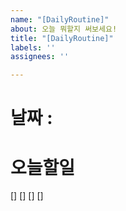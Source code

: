```yaml
---
name: "[DailyRoutine]"
about: 오늘 뭐할지 써보세요!
title: "[DailyRoutine]"
labels: ''
assignees: ''

---
```


# 날짜 : 
# 오늘할일
[]
[]
[]
[]
